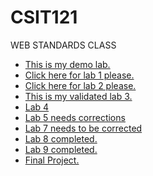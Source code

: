 # CSIT121
WEB STANDARDS CLASS
<ul>
<li> <a href="practice/demo.html">This is my demo lab.</a></li>
<li> <a href="lab01/aboutme.html"> Click here for lab 1 please.</a> </li>
<li> <a href="lab02/index.html">Click here for lab 2 please. </a> </li>
<li> <a href= "lab03/index.html">This is my validated lab 3. </a> </li>
<li> <a href="lab04/index.html">Lab 4 </a></li>
<li> <a href="lab05/index.html">Lab 5 needs corrections</a></li>
<li> <a href="lab07/tierlist.html">Lab 7 needs to be corrected </a></li>
<li> <a href="lab08/index.html">Lab 8 completed.</a></li>
<li> <a href= "lab09/index.html">Lab 9 completed.</a></li>
<li> <a href= "Final Project/HomePage.html">Final Project. </a></li>
</ul>
